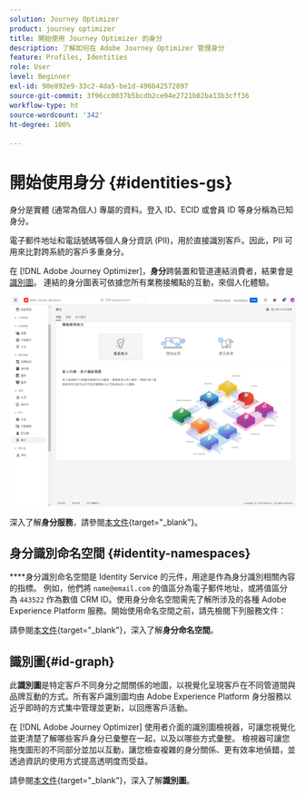 ```yaml
---
solution: Journey Optimizer
product: journey optimizer
title: 開始使用 Journey Optimizer 的身分
description: 了解如何在 Adobe Journey Optimizer 管理身分
feature: Profiles, Identities
role: User
level: Beginner
exl-id: 90e892e9-33c2-4da5-be1d-496b42572897
source-git-commit: 3f96cc0037b5bcdb2ce94e2721b02ba13b3cff36
workflow-type: ht
source-wordcount: '342'
ht-degree: 100%

---
```


# 開始使用身分 {#identities-gs}

身分是實體 (通常為個人) 專屬的資料。登入 ID、ECID 或會員 ID 等身分稱為已知身分。

電子郵件地址和電話號碼等個人身分資訊 (PII)，用於直接識別客戶。因此，PII 可用來比對跨系統的客戶多重身分。

在 [!DNL Adobe Journey Optimizer]，**身分**&#x200B;跨裝置和管道連結消費者，結果會是[識別圖](#id-graph)。 連結的身分圖表可依據您所有業務接觸點的互動，來個人化體驗。

![](assets/identities-home.png)

深入了解&#x200B;**身分服務**，請參閱[本文件](https://experienceleague.adobe.com/docs/experience-platform/identity/home.html?lang=zh-Hant){target="_blank"}。

## 身分識別命名空間 {#identity-namespaces}

****&#x200B;身分識別命名空間是 Identity Service 的元件，用途是作為身分識別相關內容的指標。 例如，他們將 `name@email.com` 的值區分為電子郵件地址，或將值區分為 `443522` 作為數值 CRM ID。使用身分命名空間需先了解所涉及的各種 Adobe Experience Platform 服務。開始使用命名空間之前，請先檢閱下列服務文件：

請參閱[本文件](https://experienceleague.adobe.com/docs/experience-platform/identity/namespaces.html?lang=zh-Hant){target="_blank"}，深入了解&#x200B;**身分命名空間**。

## 識別圖{#id-graph}

此&#x200B;**識別圖**&#x200B;是特定客戶不同身分之間關係的地圖，以視覺化呈現客戶在不同管道間與品牌互動的方式。所有客戶識別圖均由 Adobe Experience Platform 身分服務以近乎即時的方式集中管理並更新，以回應客戶活動。

在 [!DNL Adobe Journey Optimizer] 使用者介面的識別圖檢視器，可讓您視覺化並更清楚了解哪些客戶身分已彙整在一起，以及以哪些方式彙整。 檢視器可讓您拖曳圖形的不同部分並加以互動，讓您檢查複雜的身分關係、更有效率地偵錯，並透過資訊的使用方式提高透明度而受益。

請參閱[本文件](https://experienceleague.adobe.com/docs/experience-platform/identity/ui/identity-graph-viewer.html?lang=zh-Hant){target="_blank"}，深入了解&#x200B;**識別圖**。
